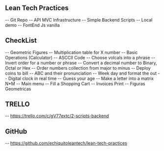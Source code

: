 ## Lean Tech Practices

-- Git Repo
-- API MVC Infrastructure
-- Simple Backend Scripts
-- Local demo
-- FontEnd Js vanilla

## CheckList

-- Geometric Figures
-- Multiplication table for X number
-- Basic Operations (Calculator)
-- ASCCII Code
-- Choose volcals into a phrase
-- Invert order for a number or phrase
-- Convert a decimal number to Binary, Octal or Hex
-- Order numbers collection from major to minus
-- Deploy coins to bill
-- ABC and their pronunciation
-- Week day and format the out
-- Digital clock in real time
-- Guess your age
-- Make a letter into a matrix N*M
-- Main menu
-- Fill a Shopping Cart
-- Invoices Print
-- Figuras Geometricas

## TRELLO
-- https://trello.com/c/gV77extc/2-scripts-backend

## GitHub
-- https://github.com/echiquitoleantech/lean-tech-practices
